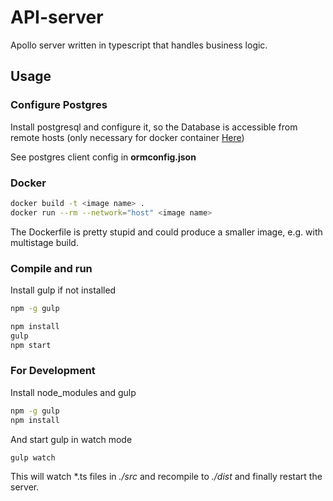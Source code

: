 # API-server
Apollo server written in typescript that handles business logic.

## Usage
### Configure Postgres
Install postgresql and configure it, so the Database is accessible from remote hosts (only necessary for docker container [Here](https://wiki.archlinux.org/index.php/PostgreSQL))

See postgres client config in __ormconfig.json__
### Docker
```bash
docker build -t <image name> .
docker run --rm --network="host" <image name>
```
The Dockerfile is pretty stupid and could produce a smaller image, e.g. with multistage build.
### Compile and run
Install gulp if not installed
```bash
npm -g gulp
```
```bash
npm install
gulp
npm start
```
### For Development
Install node_modules and gulp
```bash
npm -g gulp
npm install
```
And start gulp in watch mode
```bash
gulp watch
```
This will watch *.ts files in _./src_ and recompile to _./dist_ and finally restart the server.
